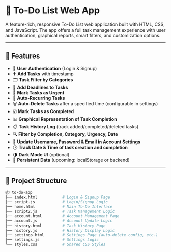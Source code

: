 # 📝 To-Do List Web App

A feature-rich, responsive To-Do List web application built with HTML, CSS, and JavaScript. The app offers a full task management experience with user authentication, graphical reports, smart filters, and customization options.

---

## 🚀 Features

- 🔐 **User Authentication** (Login & Signup)
- ➕ **Add Tasks** with timestamp
- 🗂️ **Task Filter by Categories**
- 📅 **Add Deadlines to Tasks**
- 📌 **Mark Tasks as Urgent**
- 🔁 **Auto-Recurring Tasks**
- 🗑️ **Auto-Delete Tasks** after a specified time (configurable in settings)
- ☑️ **Mark Tasks as Completed**
- 📊 **Graphical Representation of Task Completion**
- 📋 **Task History Log** (track added/completed/deleted tasks)
- 🔍 **Filter by Completion, Category, Urgency, Date**
- 👤 **Update Username, Password & Email in Account Settings**
- 🕒 **Track Date & Time of task creation and completion**
- 🌗 **Dark Mode UI** (optional)
- 💾 **Persistent Data** (upcoming: localStorage or backend)

---

## 📁 Project Structure

```bash
📦 to-do-app
├── index.html           # Login & Signup Page
├── script.js            # Login/Signup Logic
├── home.html            # Main To-Do Interface
├── script2.js           # Task Management Logic
├── account.html         # Account Management Page
├── account.js           # Account Update Logic
├── history.html         # Task History Page
├── history.js           # History Display Logic
├── settings.html        # Settings Page (auto-delete config, etc.)
├── settings.js          # Settings Logic
└── styles.css           # Shared CSS Styles
